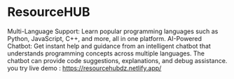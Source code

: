 # ResourceHUB
Multi-Language Support: Learn popular programming languages such as Python, JavaScript,  C++, and more, all in one platform.
AI-Powered Chatbot: Get instant help and guidance from an intelligent chatbot that understands programming concepts across multiple languages. The chatbot can provide code suggestions, explanations, and debug assistance.
you try live demo : https://resourcehubdz.netlify.app/
